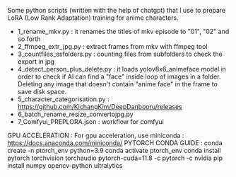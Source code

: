 Some python scripts (written with the help of chatgpt) that I use to prepare LoRA (Low Rank Adaptation) training for anime characters.
- 1_rename_mkv.py : it renames the titles of mkv episode to "01", "02" and so forth
- 2_ffmpeg_extr_jpg.py : extract frames from mkv with ffmpeg tool
- 3_countfiles_ssfolders.py : counting files from subfolders to check the export in jpg
- 4_detect_person_plus_delete.py : it loads yolov8x6_animeface model in order to check if AI can find a "face" inside loop of images in a folder. Deleting any image that doesn't contain "anime face" in the frame to save disk space.
- 5_character_categorisation.py : https://github.com/KichangKim/DeepDanbooru/releases
- 6_batch_rename_resize_convertojpg.py
- 7_Comfyui_PREPLORA.json : workflow for comfyui

GPU ACCELERATION : 
For gpu acceleration, use miniconda : https://docs.anaconda.com/miniconda/
PYTORCH CONDA GUIDE :
conda create -n ptorch_env python=3.9
conda activate ptorch_env
conda install pytorch torchvision torchaudio pytorch-cuda=11.8 -c pytorch -c nvidia
pip install numpy opencv-python ultralytics
